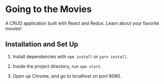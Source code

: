 # Going to the Movies

A CRUD application built with React and Redux. Learn about your favorite movies!

## Installation and Set Up

1. Install dependencies with `npm install` or `yarn install`.

2. Inside the project directory, run `npm start`.

3. Open up Chrome, and go to localhost on port 8080.
